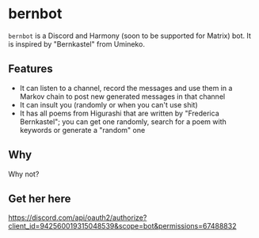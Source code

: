 # bernbot

`bernbot` is a Discord and Harmony (soon to be supported for Matrix) bot. It is inspired by "Bernkastel" from Umineko.

## Features

- It can listen to a channel, record the messages and use them in a Markov chain to post new generated messages in that channel
- It can insult you (randomly or when you can't use shit)
- It has all poems from Higurashi that are written by "Frederica Bernkastel"; you can get one randomly, search for a poem with keywords or generate a "random" one

## Why

Why not?

## Get her here

https://discord.com/api/oauth2/authorize?client_id=942560019315048539&scope=bot&permissions=67488832